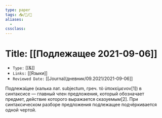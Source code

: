 ```yaml
---
type: paper
tags: 📥️/📜️/🧪
aliases:
  - 
cssclass: 
---
```




# Title: **[[Подлежащее 2021-09-06]]**
- `Type:` [[&]]
- `Links:` [[Языки]]
- `Reviewed Date:` [[Journal/дневник/09.2021/2021-09-06]]

Подлежа́щее (калька лат. subjectum, греч. τὸ ὑποκείμενον[1]) в синтаксисе — главный член предложения, который обозначает предмет, действие которого выражается сказуемым[2]. При синтаксическом разборе предложения подлежащее подчёркивается одной чертой.